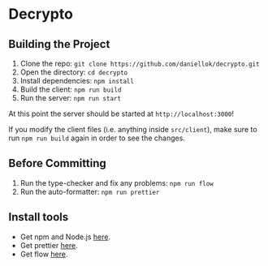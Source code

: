 # Decrypto

## Building the Project

1. Clone the repo: `git clone https://github.com/daniellok/decrypto.git`
2. Open the directory: `cd decrypto`
3. Install dependencies: `npm install` 
4. Build the client: `npm run build`
5. Run the server: `npm run start`

At this point the server should be started at `http://localhost:3000`!

If you modify the client files (i.e. anything inside `src/client`), make sure to run `npm run build` again in order to see the changes.

## Before Committing

1. Run the type-checker and fix any problems: `npm run flow`
2. Run the auto-formatter: `npm run prettier`

## Install tools

* Get npm and Node.js [here](https://nodejs.org/en/).
* Get prettier [here](https://prettier.io).
* Get flow [here](https://flow.org/).
